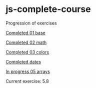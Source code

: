 # js-complete-course

Progression of exercises

[Completed  01 base](https://github.com/ChihyuKah/js-complete-course/tree/master/01-base)

[Completed 02 math](https://github.com/ChihyuKah/js-complete-course/tree/master/02-maths)

[Completed 03 colors](https://github.com/ChihyuKah/js-complete-course/tree/master/03-colors)

[Completed dates](https://github.com/ChihyuKah/js-complete-course/tree/master/04-dates)

[In progress 05 arrays](https://github.com/ChihyuKah/js-complete-course/tree/master/05-arrays)

Current exercise: 5.8



